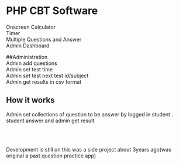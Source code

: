 # PHP CBT Software 



Onscreen Calculator<br>
Timer<br>
Multiple Questions and Answer<br>
Admin Dashboard<br>

##Administration
<br>
Admin add questions<br>
Admin set test time <br>
Admin set test next test id/subject<br>
Admin get results in csv format<br>


## How it works

Admin set collections of question to be answer by logged in student . student answer and admin get result


<br>
<br>


Development is still on
this was a side project about 3years ago(was original a past question practice app)
